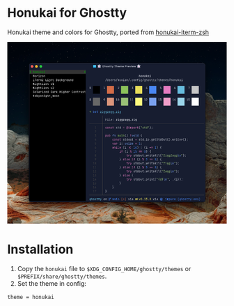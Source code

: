 # Honukai for Ghostty
Honukai theme and colors for Ghostty, ported from [honukai-iterm-zsh](https://github.com/oskarkrawczyk/honukai-iterm-zsh)

![preview](assets/preview.png)

# Installation

1. Copy the `honukai` file to `$XDG_CONFIG_HOME/ghostty/themes` or `$PREFIX/share/ghostty/themes`.
2. Set the theme in config:
```
theme = honukai
```
